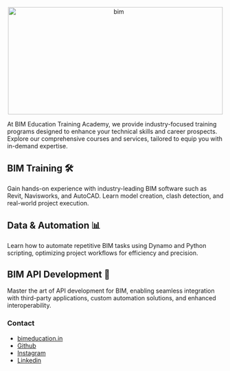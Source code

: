 <div align="center">
  <picture>
    <img width="500" height="250" alt="bim" src="https://github.com/user-attachments/assets/2e52f0c1-2124-4d97-a439-05a2ffc9d912"/>
  </picture>
</div>


At BIM Education Training Academy, we provide industry-focused training programs designed to enhance your technical skills and career prospects. Explore our comprehensive courses and services, 
tailored to equip you with in-demand expertise.

## BIM Training 🛠

Gain hands-on experience with industry-leading BIM software such as Revit, Navisworks, and AutoCAD. Learn model creation, clash detection, and real-world project execution.

## Data & Automation 📊

Learn how to automate repetitive BIM tasks using Dynamo and Python scripting, optimizing project workflows for efficiency and precision.

## BIM API Development 💫

Master the art of API development for BIM, enabling seamless integration with third-party applications, custom automation solutions, and enhanced interoperability.

### Contact

* [bimeducation.in](https://www.bimeducation.in/)
* [Github](https://github.com/BIM-Education-Training-Academy)
* [Instagram](https://www.instagram.com/bim_education_training_academy/)
* [Linkedin](https://www.linkedin.com/company/b-e-training-academy)
